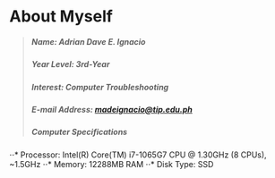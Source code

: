 About Myself
============
> ##### Name: **Adrian Dave E. Ignacio**
> ##### Year Level: **3rd-Year** 
> ##### Interest: **Computer Troubleshooting** 
> ##### E-mail Address: **madeignacio@tip.edu.ph**
> ##### Computer Specifications 
⋅⋅* Processor: Intel(R) Core(TM) i7-1065G7 CPU @ 1.30GHz (8 CPUs), ~1.5GHz
⋅⋅* Memory: 12288MB RAM
⋅⋅* Disk Type: SSD
